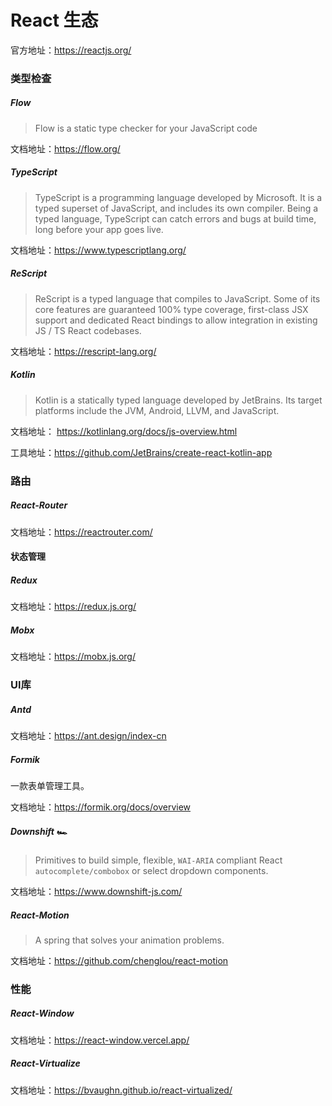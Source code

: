 # React 生态

官方地址：https://reactjs.org/



### 类型检查

##### Flow

> Flow is a static type checker for your JavaScript code

文档地址：https://flow.org/



##### TypeScript

> TypeScript is a programming language developed by Microsoft. It is a typed superset of JavaScript, and includes its own compiler. Being a typed language, TypeScript can catch errors and bugs at build time, long before your app goes live.

文档地址：https://www.typescriptlang.org/



##### ReScript

> ReScript is a typed language that compiles to JavaScript. Some of its core features are guaranteed 100% type coverage, first-class JSX support and dedicated React bindings to allow integration in existing JS / TS React codebases.

文档地址：https://rescript-lang.org/



##### Kotlin

> Kotlin is a statically typed language developed by JetBrains. Its target platforms include the JVM, Android, LLVM, and JavaScript.

文档地址： https://kotlinlang.org/docs/js-overview.html

工具地址：https://github.com/JetBrains/create-react-kotlin-app



### 路由

##### React-Router

文档地址：https://reactrouter.com/



#### 状态管理

##### Redux

文档地址：https://redux.js.org/



##### Mobx

文档地址：https://mobx.js.org/



### UI库

##### Antd

文档地址：https://ant.design/index-cn



##### Formik

一款表单管理工具。

文档地址：https://formik.org/docs/overview



##### Downshift 🏎

> Primitives to build simple, flexible, `WAI-ARIA` compliant React `autocomplete/combobox` or select dropdown components.

文档地址：https://www.downshift-js.com/



##### React-Motion

> A spring that solves your animation problems.

文档地址：https://github.com/chenglou/react-motion



### 性能

##### React-Window

文档地址：https://react-window.vercel.app/



##### React-Virtualize

文档地址：https://bvaughn.github.io/react-virtualized/


